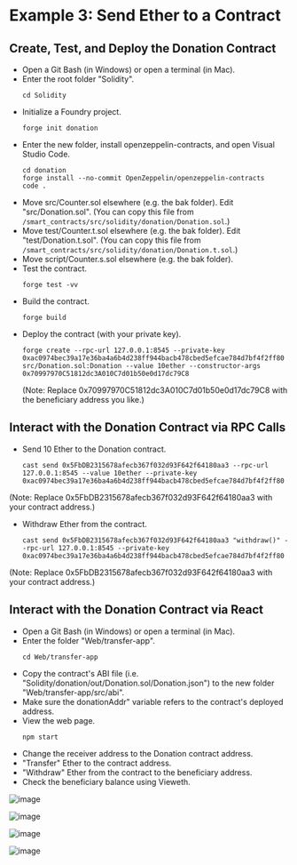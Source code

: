 # Example 3: Send Ether to a Contract

## Create, Test, and Deploy the Donation Contract
+ Open a Git Bash (in Windows) or open a terminal (in Mac).
+ Enter the root folder "Solidity".
  ```
  cd Solidity
  ```
+ Initialize a Foundry project.
  ```
  forge init donation
  ```
+ Enter the new folder, install openzeppelin-contracts, and open Visual Studio Code.
  ```
  cd donation
  forge install --no-commit OpenZeppelin/openzeppelin-contracts
  code .
  ```
+ Move src/Counter.sol elsewhere (e.g. the bak folder). Edit "src/Donation.sol".
  (You can copy this file from `/smart_contracts/src/solidity/donation/Donation.sol`.)
+ Move test/Counter.t.sol elsewhere (e.g. the bak folder). Edit "test/Donation.t.sol".
  (You can copy this file from `/smart_contracts/src/solidity/donation/Donation.t.sol`.)
+ Move script/Counter.s.sol elsewhere (e.g. the bak folder).
+ Test the contract.
  ```
  forge test -vv
  ```
+ Build the contract.
  ```
  forge build
  ```
+ Deploy the contract (with your private key).
  ```
  forge create --rpc-url 127.0.0.1:8545 --private-key 0xac0974bec39a17e36ba4a6b4d238ff944bacb478cbed5efcae784d7bf4f2ff80 src/Donation.sol:Donation --value 10ether --constructor-args 0x70997970C51812dc3A010C7d01b50e0d17dc79C8
  ```
  (Note: Replace 0x70997970C51812dc3A010C7d01b50e0d17dc79C8 with the beneficiary address you like.)

## Interact with the Donation Contract via RPC Calls
+ Send 10 Ether to the Donation contract.
  ```
  cast send 0x5FbDB2315678afecb367f032d93F642f64180aa3 --rpc-url 127.0.0.1:8545 --value 10ether --private-key 0xac0974bec39a17e36ba4a6b4d238ff944bacb478cbed5efcae784d7bf4f2ff80
  ```
(Note: Replace 0x5FbDB2315678afecb367f032d93F642f64180aa3 with your contract address.)

+ Withdraw Ether from the contract.
  ```
  cast send 0x5FbDB2315678afecb367f032d93F642f64180aa3 "withdraw()" --rpc-url 127.0.0.1:8545 --private-key 0xac0974bec39a17e36ba4a6b4d238ff944bacb478cbed5efcae784d7bf4f2ff80
  ```
(Note: Replace 0x5FbDB2315678afecb367f032d93F642f64180aa3 with your contract address.)

## Interact with the Donation Contract via React
+ Open a Git Bash (in Windows) or open a terminal (in Mac).
+ Enter the folder "Web/transfer-app".
  ```
  cd Web/transfer-app
  ```
+ Copy the contract's ABI file (i.e. "Solidity/donation/out/Donation.sol/Donation.json") to the new folder "Web/transfer-app/src/abi".
+ Make sure the donationAddr" variable refers to the contract's deployed address.
+ View the web page.
  ```
  npm start
  ```
+ Change the receiver address to the Donation contract address.
+ "Transfer" Ether to the contract address.
+ "Withdraw" Ether from the contract to the beneficiary address.
+ Check the beneficiary balance using Vieweth.

![image](/smart_contracts/img/transfer-5.png)

![image](/smart_contracts/img/transfer-6.png)

![image](/smart_contracts/img/transfer-7.png)

![image](/smart_contracts/img/transfer-8.png)
